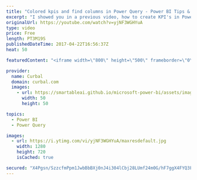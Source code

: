 ```yaml
---
title: "Colored kpis and find columns in Power Query - Power BI Tips & Tricks #46"
excerpt: "I showed you in a previous video, how to create KPI's in Power BI using the UNICHAR function: https://youtu.be/ju_KPc3Fvg8  In today's video, I will show how to color the KPI and also how to find columns in Power Query fast and easy!  If you have worked with long lists of columns in Power Query you know"
originalUrl: https://youtube.com/watch?v=yjNF3WGHYuA
type: video
price: Free
length: PT3M19S
publishedDateTime: 2017-04-22T16:56:37Z
heat: 50

featuredContent: "<iframe width=\"800\" height=\"500\" frameborder=\"0\" src=\"https://www.youtube.com/embed/yjNF3WGHYuA\" allow=\"accelerometer; autoplay; encrypted-media; gyroscope; picture-in-picture\" allowfullscreen></iframe>"

provider:
  name: Curbal
  domain: curbal.com
  images:
    - url: https://smartableai.github.io/microsoft-power-bi/assets/images/organizations/curbal.com-50x50.jpg
      width: 50
      height: 50

topics:
  - Power BI
  - Power Query

images:
  - url: https://i.ytimg.com/vi/yjNF3WGHYuA/maxresdefault.jpg
    width: 1280
    height: 720
    isCached: true

secured: "X4Pgsn/SzzcfmPpm1JwbBbBXj0nJ4i304lCbj28LUmf24m0G/hF7ggX4FYQ3FPo2E+1wPkPW/UqkrVPMN3sBfH/lTO+kiqNfgBZ/BiBvL/bQm0XJAGYU9j8x6pMXtO4k5wntEd5nnrimV+bhnt/dwrttKxpycINIcQsRy0u4yFpTtNCo0SomF6myH0uFAtfSiAiiIbFq8ALv81zkrfiWaMaJLKPGwT0qfT/LBhS/vwAcWWcpQib3GPhCE3BVlkZo9Ai4QSxuyus4ySDwQC/Bzk8mVgOKkkGQ5OE+N/euYRWkYOEsrHsiAkEgiqrErvViww7idy7osTYs3/XbMPq/iEIknr0wbD4E1uAkBfh3x3lITX9mJwOP5ZHJbxuP8/vhTS4B85K4nyoAgXVoPbwfdBwphXiWyeEiJif2GxmfJTY=;2XFoeIUPEpzk6Sjxnk5kAg=="
---
```


